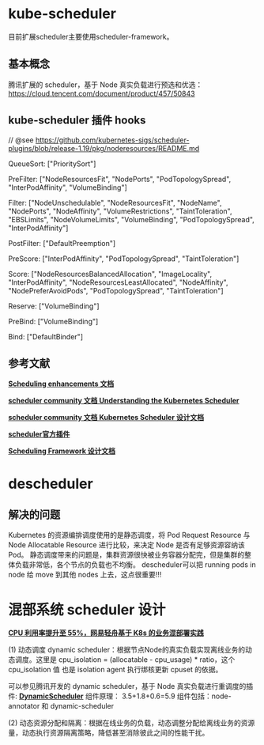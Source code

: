 




# kube-scheduler
目前扩展scheduler主要使用scheduler-framework。

## 基本概念
腾讯扩展的 scheduler，基于 Node 真实负载进行预选和优选：https://cloud.tencent.com/document/product/457/50843



## kube-scheduler 插件 hooks
// @see https://github.com/kubernetes-sigs/scheduler-plugins/blob/release-1.19/pkg/noderesources/README.md

QueueSort: ["PrioritySort"]

PreFilter: ["NodeResourcesFit", "NodePorts", "PodTopologySpread", "InterPodAffinity", "VolumeBinding"]

Filter: ["NodeUnschedulable", "NodeResourcesFit", "NodeName", "NodePorts", "NodeAffinity", "VolumeRestrictions",
"TaintToleration", "EBSLimits", "NodeVolumeLimits", "VolumeBinding", "PodTopologySpread", "InterPodAffinity"]

PostFilter: ["DefaultPreemption"]

PreScore: ["InterPodAffinity", "PodTopologySpread", "TaintToleration"]

Score: ["NodeResourcesBalancedAllocation", "ImageLocality", "InterPodAffinity", "NodeResourcesLeastAllocated",
"NodeAffinity", "NodePreferAvoidPods", "PodTopologySpread", "TaintToleration"]

Reserve: ["VolumeBinding"]

PreBind: ["VolumeBinding"]

Bind: ["DefaultBinder"]


## 参考文献
**[Scheduling enhancements 文档](https://github.com/kubernetes/enhancements/blob/master/keps/sig-scheduling/OWNERS)**

**[scheduler community 文档 Understanding the Kubernetes Scheduler](https://github.com/kubernetes/community/blob/master/contributors/devel/sig-scheduling/scheduler.md)**

**[scheduler community 文档 Kubernetes Scheduler 设计文档](https://github.com/kubernetes/community/blob/master/contributors/design-proposals/scheduling)**

**[scheduler官方插件](https://github.com/kubernetes-sigs/scheduler-plugins)**

**[Scheduling Framework 设计文档](https://github.com/kubernetes/enhancements/blob/master/keps/sig-scheduling/624-scheduling-framework/README.md)**



# descheduler


## 解决的问题
Kubernetes 的资源编排调度使用的是静态调度，将 Pod Request Resource 与 Node Allocatable Resource 进行比较，来决定 Node 是否有足够资源容纳该 Pod。
静态调度带来的问题是，集群资源很快被业务容器分配完，但是集群的整体负载非常低，各个节点的负载也不均衡。
descheduler可以把 running pods in node 给 move 到其他 nodes 上去，这点很重要!!!




# 混部系统 scheduler 设计
**[CPU 利用率提升至 55%，网易轻舟基于 K8s 的业务混部署实践](https://zhuanlan.zhihu.com/p/231631519)**

(1) 动态调度 dynamic scheduler：根据节点Node的真实负载实现离线业务的动态调度。这里是 cpu_isolation = (allocatable - cpu_usage) * ratio，这个 cpu_isolation 值
也是 isolation agent 执行绑核更新 cpuset 的依据。

可以参见腾讯开发的 dynamic scheduler，基于 Node 真实负载进行重调度的插件: **[DynamicScheduler](https://cloud.tencent.com/document/product/457/50921)**
组件原理：
3.5+1.8+0.6=5.9
组件包括：node-annotator 和 dynamic-scheduler


(2) 动态资源分配和隔离：根据在线业务的负载，动态调整分配给离线业务的资源量，动态执行资源隔离策略，降低甚至消除彼此之间的性能干扰。


